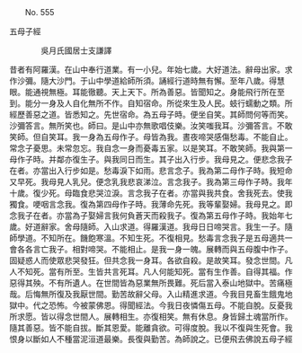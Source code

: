 ﻿　　No. 555

五母子經

　　　　吳月氏國居士支謙譯


昔者有阿羅漢。在山中奉行道業。有一小兒。年始七歲。大好道法。辭母出家。求作沙彌。隨大沙門。于山中學道給師所須。誦經行道時無有懈。至年八歲。得慧眼。能通視無極。耳能徹聽。天上天下。所為善惡。皆聞知之。身能飛行所在至到。能分一身及人自化無所不作。自知宿命。所從來生及人民。蚑行蠕動之類。所經歷善惡之道。皆悉知之。先世宿命。為五母子時。便坐自笑。其師問何等而笑。沙彌答言。無所笑也。師曰。是山中亦無歌唱伎樂。汝笑嗤我耳。沙彌答言。不敢笑師。但自笑耳。我一身為五母作子。母皆為我。晝夜啼哭感傷愁毒。不能自止。常念子憂思。未常忽忘。我自念一身而憂毒五家。以是笑耳。不敢笑師。我與第一母作子時。并鄰亦復生子。與我同日而生。其子出入行步。我母見之。便悲念我子在者。亦當出入行步如是。愁毒淚下如雨。悲言念子。我為第二母作子時。我短命又早死。我母見人乳兒。便念乳我悲哀涕泣。言念我子。我為第三母作子時。我年十歲。復少死。母臨食悲哭泣淚。言念我子在者。亦當與我共食。舍我死去。使我獨食。哽咽言念我。復為第四母作子時。我薄命先死。我等輩娶婦。我母見之。即念我子在者。亦當為子娶婦言我何負蒼天而殺我子。復為第五母作子時。我始年七歲。好道辭家。舍母隨師。入山求道。得羅漢道。我母日日啼哭言。我生一子。隨師學道。不知所在。饑飽寒溫。不知生死。不復相見。愁毒言念我子是五母適共一會各各言亡我子。相對啼哭。不能相止。是我一身一魄。展轉而與五母腹中作子。固疑惑人而使眾悲哭發狂。但共念我一身耳。各欲自殺。是故笑耳。發念世間。凡人不知死。當有所至。生皆共言死耳。凡人何能知死。當有生作善。自得其福。作惡得其殃。不有所遺人。在世間皆為惡業無所畏難。死后當入泰山地獄中。苦痛極哉。后悔無所復及我厭世間。勤苦故辭父母。入山精進求道。今我目見畜生餓鬼地獄中。代之恐怖。今被蒙佛恩。得聞經法。今我日夜憐傷五母。不能自脫。反憂我所求愿。皆以得念世間人。展轉相生。亦復相笑。無有休息。身皆歸土魂當所作。隨其善惡。皆不能自拔。斷其恩愛。能離貪欲。可得度脫。我以不復與生死會。我恨身以斷如人不種當泥洹道最樂。長復與勤苦。為師說之。已便飛去佛說五母子經
